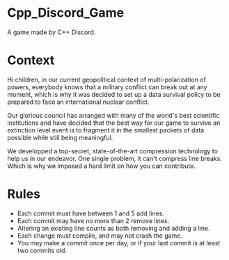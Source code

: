 # Cpp_Discord_Game
A game made by C++ Discord.   

# Context
Hi children, in our current geopolitical context of multi-polarization of powers, everybody knows that a military conflict can break out at any moment, which is why it was decided to set up a data survival policy to be prepared to face an international nuclear conflict.

Our glorious council has arranged with many of the world's best scientific institutions and have decided that the best way for our game to survive an extinction level event is to fragment it in the smallest packets of data possible while still being meaningful.

We developped a top-secret, state-of-the-art compression technology to help us in our endeavor. One single problem, it can't compress line breaks. Which is why we imposed a hard limit on how you can contribute.

# Rules
* Each commit must have between 1 and 5 add lines.
* Each commit may have no more than 2 remove lines.
* Altering an existing line counts as both removing and adding a line.
* Each change must compile, and may not crash the game.
* You may make a commit once per day, or if your last commit is at least two commits old.
